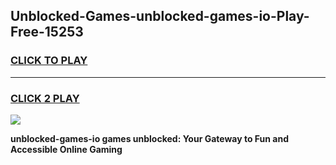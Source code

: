 
## Unblocked-Games-unblocked-games-io-Play-Free-15253
<h3>
<a href="https://premium76.site?title=unblocked-games-io&ref=24M">CLICK TO PLAY</a></h3>
<hr>

<h3>
<a href="https://premium76.site?title=unblocked-games-io&ref=24M">CLICK 2 PLAY</a>
  
</h3>

<a href="https://premium76.site?title=unblocked-games-io&ref=24M"><img src="https://clearcache.store/games.png"></a>


**unblocked-games-io games unblocked: Your Gateway to Fun and Accessible Online Gaming**
